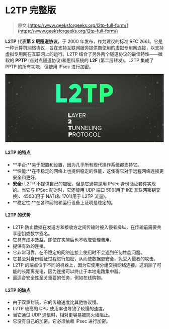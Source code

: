 # L2TP 完整版

> 原文:[https://www.geeksforgeeks.org/l2tp-full-form/](https://www.geeksforgeeks.org/l2tp-full-form/)

**L2TP** 代表**第 2 层隧道协议**，于 2000 年发布，作为建议的标准 RFC 2661。它是一种计算机网络协议，旨在支持互联网服务提供商使用的虚拟专用网连接，以支持虚拟专用网在互联网上的运行。L2TP 结合了另外两个隧道协议的最佳特性——微软的 **PPTP** (点对点隧道协议)和思科系统的 **L2F** (第二层转发)。L2TP 集成了 PPTP 的所有功能，但使用 IPsec 进行加密。

![L2TP-Full-Form](img/c93aa83afd3154a5d15d5e2dc60893a0.png)

#### L2TP 的特点

*   **平台:**易于配置和设置，因为几乎所有现代操作系统都支持它。
*   **性能:**在不稳定的网络上也提供稳定的性能，这使得它对于远程网络连接更安全和更好。
*   **安全:** L2TP 不提供自己的加密。但是它通常是用 IPsec 身份验证套件实现的。当它与 IPSec 配对时，它还使用 UDP 端口 500(用于 IKE 互联网密钥交换)、4500(用于 NAT)和 1701(用于 L2TP 流量)。
*   **稳定性:**在各种网络和运行设备上证明是稳定的。

#### L2TP 的优势

*   L2TP 防止数据在发送方和接收方之间传输时被入侵者操纵，在传输前需要共享密钥或数字签名。
*   它具有成本效益，即使在实施后也不收取管理费用。
*   提供有效的连接。
*   它非常可靠，在不稳定的网络连接上使用时不会遇到任何性能问题。
*   它甚至对身份验证过程进行加密，从而使数据更安全，免受入侵者的攻击。
*   L2TP 的端点位于不同的机器上，因为它使用分组交换网络连接。这消除了可能的长距离充电，因为连接可以终止于本地电路集中器。
*   最适合安全性至关重要的任务，例如在线购物。

#### L2TP 的缺点

*   由于双重封装，它的传输速度比其他协议慢。
*   L2TP 较高的 CPU 使用率也导致了较慢的速度。
*   当它通过 UDP 通信时，相对更容易被防火墙阻止。
*   它没有自己的加密。它必须依赖 IPsec 进行加密。